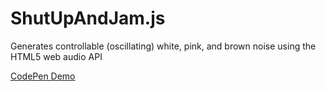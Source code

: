 ShutUpAndJam.js
===============

Generates controllable (oscillating) white, pink, and brown noise using the HTML5 web audio API

[CodePen Demo](http://codepen.io/PatrickStankard/pen/IiEdo)
